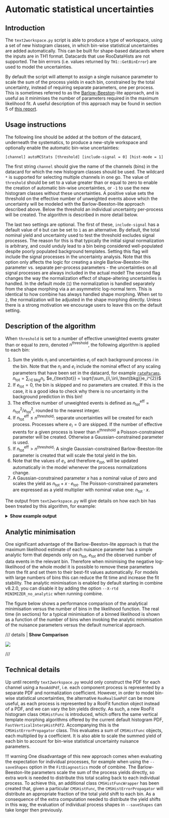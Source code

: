 # Automatic statistical uncertainties

## Introduction
The `text2workspace.py` script is able to produce a type of workspace, using a set of new histogram classes, in which bin-wise statistical uncertainties are added automatically. This can be built for shape-based datacards where the inputs are in TH1 format. Datacards that use RooDataHists are not supported. The bin errrors (i.e. values returned by `TH1::GetBinError`) are used to model the uncertainties.

By default the script will attempt to assign a single nuisance parameter to scale the sum of the process yields in each bin, constrained by the total uncertainty, instead of requiring separate parameters, one per process. This is sometimes referred to as the [Barlow-Beeston](http://inspirehep.net/record/35053)-lite approach, and is useful as it minimises the number of parameters required in the maximum likelihood fit. A useful description of this approach may be found in section 5 of [this report](https://arxiv.org/pdf/1103.0354.pdf).

## Usage instructions

The following line should be added at the bottom of the datacard, underneath the systematics, to produce a new-style workspace and optionally enable the automatic bin-wise uncertainties:

```nohighlight
[channel] autoMCStats [threshold] [include-signal = 0] [hist-mode = 1]
```

The first string `channel` should give the name of the channels (bins) in the datacard for which the new histogram classes should be used. The wildcard `*` is supported for selecting multiple channels in one go. The value of `threshold` should be set to a value greater than or equal to zero to enable the creation of automatic bin-wise uncertainties, or `-1` to use the new histogram classes without these uncertainties. A positive value sets the threshold on the effective number of unweighted events above which the uncertainty will be modeled with the Barlow-Beeston-lite approach described above. Below the threshold an individual uncertainty per-process will be created. The algorithm is described in more detail below.

The last two settings are optional. The first of these, `include-signal` has a default value of `0` but can be set to `1` as an alternative. By default, the total nominal yield and uncertainty used to test the threshold excludes signal processes. The reason for this is that typically the initial signal normalization is arbitrary, and could unduly lead to a bin being considered well-populated despite poorly populated background templates. Setting this flag will include the signal processes in the uncertainty analysis. Note that this option only affects the logic for creating a single Barlow-Beeston-lite parameter vs. separate per-process parameters - the uncertainties on all signal processes are always included in the actual model! The second flag changes the way the normalization effect of shape-altering uncertainties is handled. In the default mode (`1`) the normalization is handled separately from the shape morphing via a an asymmetric log-normal term. This is identical to how combine has always handled shape morphing. When set to `2`, the normalization will be adjusted in the shape morphing directly. Unless there is a strong motivation we encourage users to leave this on the default setting.

## Description of the algorithm

When `threshold` is set to a number of effective unweighted events greater than or equal to zero, denoted $n^{\text{threshold}}$, the following algorithm is applied to each bin:

 1. Sum the yields $n_{i}$ and uncertainties $e_{i}$ of each background process $i$ in the bin. Note that the $n_i$ and $e_i$ include the nominal effect of any scaling parameters that have been set in the datacard, for example [`rateParams`](http://cms-analysis.github.io/HiggsAnalysis-CombinedLimit/part2/settinguptheanalysis/#rate-parameters).
$n_{\text{tot}} = \sum_{i\,\in\,\text{bkg}}n_i$, $e_{\text{tot}} = \sqrt{\sum_{i\,\in\,\text{bkg}}e_i^{2}}$
 2. If $e_{\text{tot}} = 0$, the bin is skipped and no parameters are created. If this is the case, it is a good idea to check why there is no uncertainty in the background prediction in this bin!
 3. The effective number of unweighted events is defined as $n_{\text{tot}}^{\text{eff}} = n_{\text{tot}}^{2} / e_{\text{tot}}^{2}$, rounded to the nearest integer.
 4. If $n_{\text{tot}}^{\text{eff}} \leq n^{\text{threshold}}$: separate uncertainties will be created for each process. Processes where $e_{i} = 0$ are skipped. If the number of effective events for a given process is lower than $n^{\text{threshold}}$ a Poisson-constrained parameter will be created. Otherwise a Gaussian-constrained parameter is used.
 5. If $n_{\text{tot}}^{\text{eff}} \gt n^{\text{threshold}}$: A single Gaussian-constrained Barlow-Beeston-lite parameter is created that will scale the total yield in the bin.
 6. Note that the values of $e_{i}$, and therefore $e_{tot}$, will be updated automatically in the model whenever the process normalizations change.
 7. A Gaussian-constrained parameter $x$ has a nominal value of zero and scales the yield as $n_{\text{tot}} + x \cdot e_{\text{tot}}$. The Poisson-constrained parameters are expressed as a yield multiplier with nominal value one: $n_{\text{tot}} \cdot x$.

The output from `text2workspace.py` will give details on how each bin has been treated by this algorithm, for example:

<details>
<summary><b>Show example output</b></summary>
<pre><code class="nohighlight">============================================================
Analysing bin errors for: prop_binhtt_et_6_7TeV
Poisson cut-off: 10
Processes excluded for sums: ZH qqH WH ggH
============================================================
Bin        Contents        Error           Notes
0          0.000000        0.000000        total sum
0          0.000000        0.000000        excluding marked processes
  => Error is zero, ignore
------------------------------------------------------------
1          0.120983        0.035333        total sum
1          0.120983        0.035333        excluding marked processes
1          12.000000       3.464102        Unweighted events, alpha=0.010082
  => Total parameter prop_binhtt_et_6_7TeV_bin1[0.00,-7.00,7.00] to be gaussian constrained
------------------------------------------------------------
2          0.472198        0.232096        total sum
2          0.472198        0.232096        excluding marked processes
2          4.000000        2.000000        Unweighted events, alpha=0.118049
  => Number of weighted events is below poisson threshold
    ZH                   0.000000        0.000000
      => Error is zero, ignore
  ----------------------------------------------------------
    W                    0.050606        0.029220
                         3.000000        1.732051        Unweighted events, alpha=0.016869
      => Product of prop_binhtt_et_6_7TeV_bin2_W[1.00,0.00,12.15] and const [3] to be poisson constrained
  ----------------------------------------------------------
    ZJ                   0.142444        0.140865
                         1.000000        1.000000        Unweighted events, alpha=0.142444
      => Product of prop_binhtt_et_6_7TeV_bin2_ZJ[1.00,0.00,30.85] and const [1] to be poisson constrained
  ----------------------------------------------------------
</pre></code>
</details>

## Analytic minimisation
One significant advantage of the Barlow-Beeston-lite approach is that the maximum likelihood estimate of each nuisance parameter has a simple analytic form that depends only on $n_{\text{tot}}$, $e_{\text{tot}}$ and the observed number of data events in the relevant bin. Therefore when minimising the negative log-likelihood of the whole model it is possible to remove these parameters from the fit and set them to their best-fit values automatically. For models with large numbers of bins this can reduce the fit time and increase the fit stability. The analytic minimisation is enabled by default starting in combine v8.2.0, you can disable it by adding the option `--X-rtd MINIMIZER_no_analytic` when running combine.

The figure below shows a performance comparison of the analytical minimisation versus the number of bins in the likelihood function. The real time (in sections) for a typical minimisation of a binned likelihood is shown as a function of the number of bins when invoking the analytic minimisation of the nuisance parameters versus the default numerical approach.

 /// details | **Show Comparison**

 ![](images/BB.png)

///


## Technical details

Up until recently `text2workspace.py` would only construct the PDF for each channel using a `RooAddPdf`, i.e. each component process is represented by a separate PDF and normalization coefficient. However, in order to model bin-wise statistical uncertainties, the alternative `RooRealSumPdf` can be more useful, as each process is represented by a RooFit function object instead of a PDF, and we can vary the bin yields directly. As such, a new RooFit histogram class `CMSHistFunc` is introduced, which offers the same vertical template morphing algorithms offered by the current default histogram PDF, `FastVerticalInterpHistPdf2`. Accompanying this is the `CMSHistErrorPropagator` class. This evaluates a sum of `CMSHistFunc` objects, each multiplied by a coefficient. It is also able to scale the summed yield of each bin to account for bin-wise statistical uncertainty nuisance parameters.

!!! warning
    One disadvantage of this new approach comes when evaluating the expectation for individual processes, for example when using the `--saveShapes` option in the `FitDiagnostics` mode of combine. The Barlow-Beeston-lite parameters scale the sum of the process yields directly, so extra work is needed to distribute this total scaling back to each individual process. To achieve this, an additional class `CMSHistFuncWrapper` has been created that, given a particular `CMSHistFunc`, the `CMSHistErrorPropagator` will distribute an appropriate fraction of the total yield shift to each bin. As a consequence of the extra computation needed to distribute the yield shifts in this way, the evaluation of individual process shapes in `--saveShapes` can take longer then previously.


   
